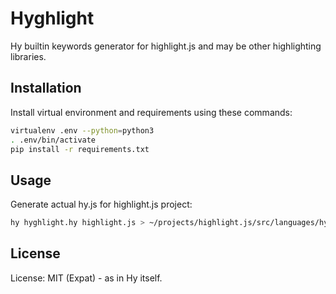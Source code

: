 # Hyghlight

Hy builtin keywords generator for highlight.js and may be other highlighting libraries.

## Installation

Install virtual environment and requirements using these commands:

```bash
virtualenv .env --python=python3
. .env/bin/activate
pip install -r requirements.txt
```

## Usage

Generate actual hy.js for highlight.js project:

```bash
hy hyghlight.hy highlight.js > ~/projects/highlight.js/src/languages/hy.js
```

## License

License: MIT (Expat) - as in Hy itself.

